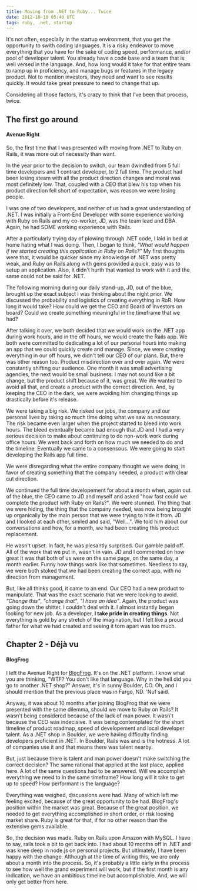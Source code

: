 ```yaml
---
title: Moving from .NET to Ruby... Twice
date: 2012-10-10 05:40 UTC
tags: ruby, .net, startup
---
```


It's not often, especially in the startup environment, that you get the opportunity to swith coding languages. It is a risky endeavor to move everything that you have for the sake of coding speed, performance, and/or pool of developer talent. You already have a code base and a team that is well versed in the language. And, how long would it take for that entire team to ramp up in proficiency, and manage bugs or features in the legacy product. Not to mention investors, they need and want to see results quickly. It would take great pressure to need to change that up.

Considering all those factors, it's crazy to think that I've been that process, twice.

## The first go around

#### Avenue Right
So, the first time that I was presented with moving from .NET to Ruby on Rails, it was more out of necessity than want.

In the year prior to the decision to switch, our team dwindled from 5 full time developers and 1 contract developer, to 2 full time. The product had been losing steam with all the product direction changes and moral was most definitely low. That, coupled with a CEO that blew his top when his product direction fell short of expectation, was reason we were losing people.

I was one of two developers, and neither of us had a great understanding of .NET. I was initially a Front-End Developer with some experience working with Ruby on Rails and my co-worker, JD, was the team lead and DBA. Again, he had SOME working experience with Rails.

After a particularly trying day of plowing through .NET code, I laid in bed at home hating what I was doing. Then, I began to think, *"What would happen if we started creating this application in Ruby on Rails?"* My first thoughts were that, it would be quicker since my knowledge of .NET was pretty weak, and Ruby on Rails along with gems provided a quick, easy was to setup an application. Also, it didn't hurth that wanted to work with it and the same could not be said for .NET.

The following morning during our daily stand-up, JD, out of the blue, brought up the exact subject I was thinking about the night prior. We discussed the probability and logistics of creating everything in RoR. How long it would take? How could we get the CEO and Board of Investors on board? Could we create something meaningful in the timeframe that we had?

After talking it over, we both decided that we would work on the .NET app during work hours, and in the off hours, we would create the Rails app. We both were committed to dedicating a lot of our personal hours into making an app that we could quickly create and manage. Since, we were creating everything in our off hours, we didn't tell our CEO of our plans. But, there was other reason too. Product misdirection over and over again. We were constantly shifting our audience. One month it was small advertising agencies, the next would be small business. I may not sound like a bit change, but the product shift because of it, was great. We  We wanted to avoid all that, and create a product with the correct direction. And, by keeping the CEO in the dark, we were avoiding him changing things up drastically before it's release.

We were taking a big risk. We risked our jobs, the company and our personal lives by taking so much time doing what we saw as necessary. The risk became even larger when the project started to bleed into work hours. The bleed eventually became bad enough that JD and I had a very serious decision to make about continuing to do non-work work during office hours. We went back and forth on how much we needed to do and the timeline. Eventually we came to a consensous. We were going to start developing the Rails app full time.

We were disregarding what the entire company thought we were doing, in favor of creating something that the company needed, a product with clear cut direction.

We continued the full time developement for about a month when, again out of the blue, the CEO came to JD and myself and asked "how fast could we complete the product with Ruby on Rails?". We were stunned. The thing that we were hiding, the thing that the company needed, was now being brought up organically by the main person that we were trying to hide it from. JD and I looked at each other, smiled and said, "Well...". We told him about our conversations and how, for a month, we had been creating this product replacement.

He wasn't upset. In fact, he was plesantly surprised. Our gamble paid off. All of the work that we put in, wasn't in vain. JD and I commented on how great it was that both of us were on the same page, on the same day, a month earlier. Funny how things work like that sometimes. Needless to say, we were both stoked that we had been creating the correct app, with no direction from management.

But, like all thinks good, it came to an end. Our CEO had a new product to manipulate. That was the exact scenario that we were looking to avoid. *"Change this"*, *"change that"*, *"I have an idea"*. Again, the product was going down the shitter. I couldn't deal with it. I almost instantly began looking for new job. As a developer, **I take pride in creating things**. Not everything is gold by any stretch of the imagination, but I felt like a proud father for what we had created and seeing it torn apart was too much.


## Chapter 2 - Déjà vu
#### BlogFrog

I left the Avenue Right for [BlogFrog](http://theblogfrog.com). It's on the .NET platform. I know what you are thinking, "WTF? You don't like that language. Why in the hell did you go to another .NET shop?" Answer, it's in sunny Boulder, CO. Oh, and I should mention that the previous place was in Fargo, ND. 'Nuf said.

Anyway, it was about 10 months after joining BlogFrog that we were presented with the same dilemma, should we move to Ruby on Rails? It wasn't being considered because of the lack of man power. It wasn't because the CEO was indecisive. It was being contemplated for the short timeline of product roadmap, speed of developement and local developer talent. As a .NET shop in Boulder, we were having difficulty finding developers proficient in .NET. In Boulder, Rails was and is the hotness. A lot of companies use it and that means there was talent nearby.

But, just because there is talent and man power doesn't make switching the correct decision? The same rational that applied at the last place, applied here. A lot of the same questions had to be answered. Will we accomplish everything we need to in the same timeframe? How long will it take to get up to speed? How performant is the language?

Everything was weighed, discussions were had. Many of which left me feeling excited, because of the great opportunity to be had. BlogFrog's position within the market was great. Because of the great position, we needed to get everything accomplished in short order, or risk loosing market share. Ruby is great for that, if for no other reason than the extensive gems available.

So, the decision was made. Ruby on Rails upon Amazon with MySQL. I have to say, rails took a bit to get back into. I had about 10 months off in .NET and was knee deep in node.js on personal projects. But ultimately, I have been happy with the change. Although at the time of writing this, we are only about a month into the process. So, it's probably a little early in the process to see how well the grand experiment will work, but if the first month is any indication, we have an ambitious timeline but accomplishable. And, we will only get better from here.
